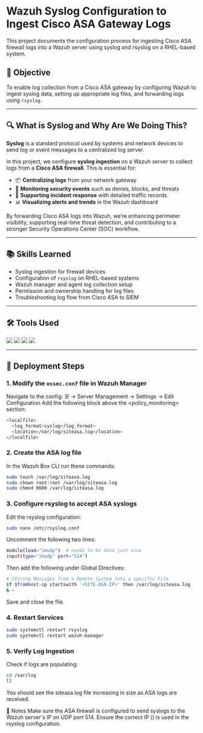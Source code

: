 # Wazuh Syslog Configuration to Ingest Cisco ASA Gateway Logs  
This project documents the configuration process for ingesting Cisco ASA firewall logs into a Wazuh server using syslog and rsyslog on a RHEL-based system.

## 🎯 Objective  
To enable log collection from a Cisco ASA gateway by configuring Wazuh to ingest syslog data, setting up appropriate log files, and forwarding logs using `rsyslog`.

---

## 🔍 What is Syslog and Why Are We Doing This?
**Syslog** is a standard protocol used by systems and network devices to send log or event messages to a centralized log server.

In this project, we configure **syslog ingestion** on a Wazuh server to collect logs from a **Cisco ASA firewall**. This is essential for:

- 📦 **Centralizing logs** from your network gateway  
- 🔐 **Monitoring security events** such as denies, blocks, and threats  
- 🧠 **Supporting incident response** with detailed traffic records  
- 📊 **Visualizing alerts and trends** in the Wazuh dashboard  

By forwarding Cisco ASA logs into Wazuh, we’re enhancing perimeter visibility, supporting real-time threat detection, and contributing to a stronger Security Operations Center (SOC) workflow.

---

## 📚 Skills Learned  
- Syslog ingestion for firewall devices  
- Configuration of `rsyslog` on RHEL-based systems  
- Wazuh manager and agent log collection setup  
- Permission and ownership handling for log files  
- Troubleshooting log flow from Cisco ASA to SIEM

---

## 🛠️ Tools Used  
<div>
  <img src="https://img.shields.io/badge/-Wazuh_Agent-000000?&style=for-the-badge&logo=Wazuh&logoColor=white" />
  <img src="https://img.shields.io/badge/-RHEL-EE0000?&style=for-the-badge&logo=Red-Hat&logoColor=white" />
  <img src="https://img.shields.io/badge/-rsyslog-333333?&style=for-the-badge&logo=Linux&logoColor=white" />
  <img src="https://img.shields.io/badge/-Cisco_ASA-1BA0D7?&style=for-the-badge&logo=Cisco&logoColor=white" />
</div>

---

## 📝 Deployment Steps

### 1. Modify the `ossec.conf` file in Wazuh Manager  
Navigate to the config:
☰ → Server Management → Settings → Edit Configuration
Add the following block above the <policy_monitoring> section:
```bash
<localfile>
  <log_format>syslog</log_format>
  <location>/var/log/siteasa.log</location>
</localfile>
```

### 2. Create the ASA log file
In the Wazuh Box CLI run these commands:
```bash
sudo touch /var/log/siteasa.log
sudo chown root:root /var/log/siteasa.log
sudo chmod 0600 /var/log/siteasa.log
```

### 3. Configure rsyslog to accept ASA syslogs
Edit the rsyslog configuration:
```bash
sudo nano /etc/rsyslog.conf
```
Uncomment the following two lines:
```bash
module(load="imudp")  # needs to be done just once
input(type="imudp" port="514")
```
Then add the following under Global Directives:
```bash
# Storing Messages from a Remote System into a specific File
if $fromhost-ip startswith '<SITE-ASA-IP>' then /var/log/siteasa.log
& ~
```
Save and close the file.

### 4. Restart Services
```bash
sudo systemctl restart rsyslog
sudo systemctl restart wazuh-manager
```

### 5. Verify Log Ingestion
Check if logs are populating:
```bash
cd /var/log
ll
```
You should see the siteasa.log file increasing in size as ASA logs are received.

📎 Notes
Make sure the ASA firewall is configured to send syslogs to the Wazuh server's IP on UDP port 514.
Ensure the correct IP (<SITE-ASA-IP>) is used in the rsyslog configuration.















